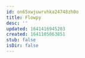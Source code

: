 ```yaml
---
id: on65xwjuwrvhka24748zh0o
title: Flowpy
desc: ''
updated: 1641416945203
created: 1641105063851
stub: false
isDir: false
---
```



